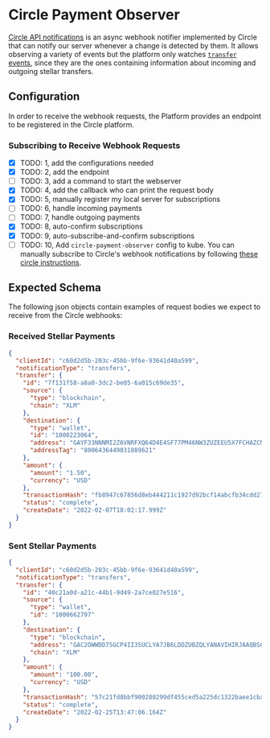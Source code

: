 # Circle Payment Observer

[Circle API notifications](https://developers.circle.com/docs/notifications-data-models) is an async webhook notifier
implemented by Circle that can notify our server whenever a change is detected by them. It allows observing a variety of
events but the platform only watches [`transfer` events](https://developers.circle.com/docs/notifications-data-models#transfer-flow),
since they are the ones containing information about incoming and outgoing stellar transfers.

## Configuration

In order to receive the webhook requests, the Platform provides an endpoint to be registered in the Circle platform.

### Subscribing to Receive Webhook Requests

- [x] TODO: 1, add the configurations needed
- [x] TODO: 2, add the endpoint
- [ ] TODO: 3, add a command to start the webserver
- [x] TODO: 4, add the callback who can print the request body
- [x] TODO: 5, manually register my local server for subscriptions
- [ ] TODO: 6, handle incoming payments
- [ ] TODO: 7, handle outgoing payments
- [x] TODO: 8, auto-confirm subscriptions
- [x] TODO: 9, auto-subscribe-and-confirm subscriptions
- [ ] TODO: 10, Add `circle-payment-observer` config to kube.
You can manually subscribe to Circle's webhook notifications by following [these circle instructions](https://developers.circle.com/docs/notifications-quickstart#2-subscribe-to-payments-status-notifications).

## Expected Schema

The following json objects contain examples of request bodies we expect to receive from the Circle webhooks:

### Received Stellar Payments

```json
{
  "clientId": "c60d2d5b-203c-45bb-9f6e-93641d40a599",
  "notificationType": "transfers",
  "transfer": {
    "id": "7f131f58-a8a0-3dc2-be05-6a015c69de35",
    "source": {
      "type": "blockchain",
      "chain": "XLM"
    },
    "destination": {
      "type": "wallet",
      "id": "1000223064",
      "address": "GAYF33NNNMI2Z6VNRFXQ64D4E4SF77PM46NW3ZUZEEU5X7FCHAZCMHKU",
      "addressTag": "8006436449031889621"
    },
    "amount": {
      "amount": "1.50",
      "currency": "USD"
    },
    "transactionHash": "fb8947c67856d8eb444211c1927d92bcf14abcfb34cdd27fc9e604b15d208fd1",
    "status": "complete",
    "createDate": "2022-02-07T18:02:17.999Z"
  }
}
```

### Sent Stellar Payments

```json
{
  "clientId": "c60d2d5b-203c-45bb-9f6e-93641d40a599",
  "notificationType": "transfers",
  "transfer": {
    "id": "40c21a0d-a21c-44b1-9d49-2a7ce027e516",
    "source": {
      "type": "wallet",
      "id": "1000662797"
    },
    "destination": {
      "type": "blockchain",
      "address": "GAC2OWWDD75GCP4II35UCLYA7JB6LDDZUBZQLYANAVIHIRJAAQBSCL2S",
      "chain": "XLM"
    },
    "amount": {
      "amount": "100.00",
      "currency": "USD"
    },
    "transactionHash": "57c21fd8bbf900280299df455ced5a225dc1322baee1cbaa3f3b6751c9098a01",
    "status": "complete",
    "createDate": "2022-02-25T13:47:06.164Z"
  }
}
```